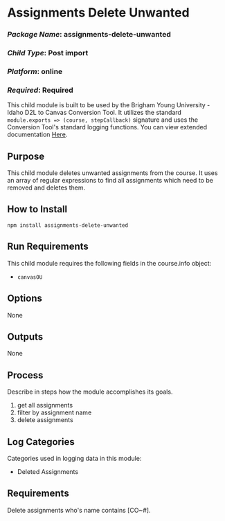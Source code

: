 # Assignments Delete Unwanted
### *Package Name*: assignments-delete-unwanted
### *Child Type*: Post import
### *Platform*: online
### *Required*: Required

This child module is built to be used by the Brigham Young University - Idaho D2L to Canvas Conversion Tool. It utilizes the standard `module.exports => (course, stepCallback)` signature and uses the Conversion Tool's standard logging functions. You can view extended documentation [Here](https://github.com/byuitechops/d2l-to-canvas-conversion-tool/tree/master/documentation).

## Purpose
This child module deletes unwanted assignments from the course. It uses an array of regular expressions to find all assignments which need to be removed and deletes them.

## How to Install

```
npm install assignments-delete-unwanted
```

## Run Requirements
This child module requires the following fields in the course.info object:
* `canvasOU`

## Options
None

## Outputs
None

## Process

Describe in steps how the module accomplishes its goals.

1. get all assignments
2. filter by assignment name
3. delete assignments

## Log Categories
Categories used in logging data in this module:
- Deleted Assignments

## Requirements
Delete assignments who's name contains [CO~#]. 